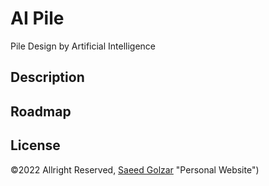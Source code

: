 # AI Pile
Pile Design by Artificial Intelligence

## Description

## Roadmap

## License

©2022 Allright Reserved, [Saeed Golzar](https://saeedgolzar.ir) "Personal Website")
